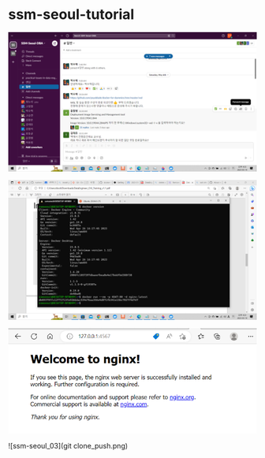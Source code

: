 # ssm-seoul-tutorial
![ssm-seoul](slack.png)

![ssm-seoul_01](docker.png)

![ssm-seoul_02](nginx.png)

![ssm-seoul_03](git clone_push.png)
